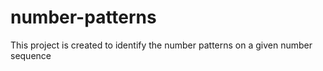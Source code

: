 # number-patterns
This project is created to identify the number patterns on a given number sequence
